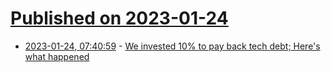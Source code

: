# [Published on 2023-01-24](index.md)

* [2023-01-24, 07:40:59](https://lobste.rs/s/zf0qvk/we_invested_10_pay_back_tech_debt_here_s) - [We invested 10% to pay back tech debt; Here's what happened](https://blog.alexewerlof.com/p/tech-debt-day)
